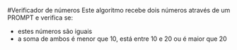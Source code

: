 #Verificador de números
Este algoritmo recebe dois números através de um PROMPT e verifica se:
- estes números são iguais
- a soma de ambos é menor que 10, está entre 10 e 20 ou é maior que 20